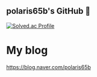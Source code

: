 ## polaris65b's GitHub 👋

[![Solved.ac Profile](http://mazassumnida.wtf/api/v2/generate_badge?boj=polaris_seo)](https://solved.ac/polaris_seo/)

# My blog
https://blog.naver.com/polaris65b

<!--
**polaris65b/polaris65b** is a ✨ _special_ ✨ repository because its `README.md` (this file) appears on your GitHub profile.

Here are some ideas to get you started:

- 🔭 I’m currently working on ...
- 🌱 I’m currently learning ...
- 👯 I’m looking to collaborate on ...
- 🤔 I’m looking for help with ...
- 💬 Ask me about ...
- 📫 How to reach me: ...
- 😄 Pronouns: ...
- ⚡ Fun fact: ...
-->
